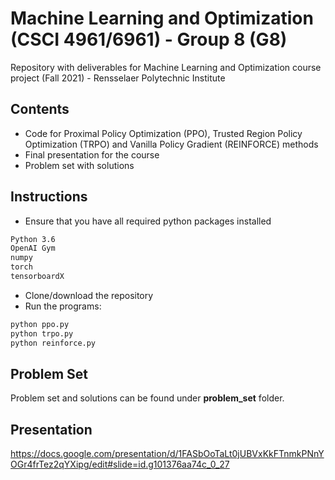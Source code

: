 # Machine Learning and Optimization (CSCI 4961/6961) - Group 8 (G8)

Repository with deliverables for Machine Learning and Optimization course project (Fall 2021) - Rensselaer Polytechnic Institute 

## Contents

* Code for Proximal Policy Optimization (PPO), Trusted Region Policy Optimization (TRPO) and Vanilla Policy Gradient (REINFORCE) methods
* Final presentation for the course
* Problem set with solutions

## Instructions
- Ensure that you have all required python packages installed
```bash
Python 3.6
OpenAI Gym
numpy
torch
tensorboardX
```
- Clone/download the repository 
- Run the programs:
```bash
python ppo.py
python trpo.py
python reinforce.py
```
## Problem Set
Problem set and solutions can be found under **problem_set** folder.

## Presentation
https://docs.google.com/presentation/d/1FASbOoTaLt0jUBVxKkFTnmkPNnYOGr4frTez2qYXipg/edit#slide=id.g101376aa74c_0_27
